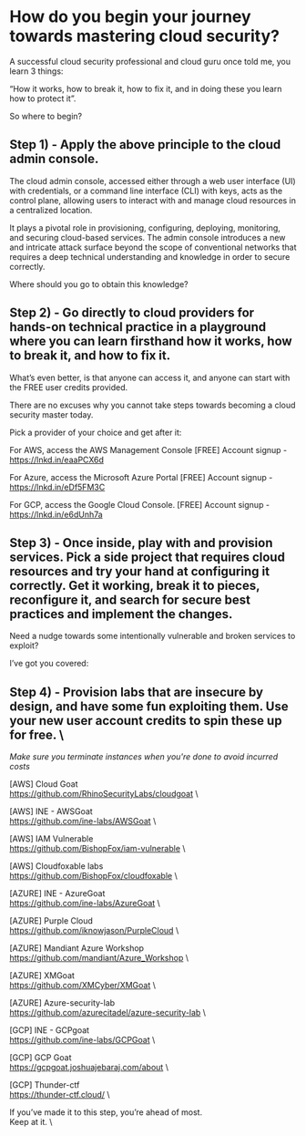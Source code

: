 # How do you begin your journey towards mastering cloud security?

A successful cloud security professional and cloud guru once told me, you learn 3 things:

“How it works, how to break it, how to fix it, and in doing these you learn how to protect it”.

So where to begin?

## Step 1) - Apply the above principle to the cloud admin console.

The cloud admin console, accessed either through a web user interface (UI) with credentials, or a command line interface (CLI) with keys, acts as the control plane, allowing users to interact with and manage cloud resources in a centralized location.

It plays a pivotal role in provisioning, configuring, deploying, monitoring, and securing cloud-based services. The admin console introduces a new and intricate attack surface beyond the scope of conventional networks that requires a deep technical understanding and knowledge in order to secure correctly.

Where should you go to obtain this knowledge?

## Step 2) - Go directly to cloud providers for hands-on technical practice in a playground where you can learn firsthand how it works, how to break it, and how to fix it.

What’s even better, is that anyone can access it, and anyone can start with the FREE user credits provided.

There are no excuses why you cannot take steps towards becoming a cloud security master today.

Pick a provider of your choice and get after it:

For AWS, access the AWS Management Console
[FREE] Account signup - https://lnkd.in/eaaPCX6d


For Azure, access the Microsoft Azure Portal
[FREE] Account signup - https://lnkd.in/eDf5FM3C

For GCP, access the Google Cloud Console.
[FREE] Account signup - https://lnkd.in/e6dUnh7a

## Step 3) - Once inside, play with and provision services. Pick a side project that requires cloud resources and try your hand at configuring it correctly. Get it working, break it to pieces, reconfigure it, and search for secure best practices and implement the changes.

Need a nudge towards some intentionally vulnerable and broken services to exploit?

I’ve got you covered:

## Step 4) - Provision labs that are insecure by design, and have some fun exploiting them. Use your new user account credits to spin these up for free. \
*Make sure you terminate instances when you're done to avoid incurred costs*

[AWS] Cloud Goat \
https://github.com/RhinoSecurityLabs/cloudgoat \

[AWS] INE - AWSGoat \
https://github.com/ine-labs/AWSGoat \

[AWS] IAM Vulnerable \
https://github.com/BishopFox/iam-vulnerable \

[AWS] Cloudfoxable labs \
https://github.com/BishopFox/cloudfoxable \

[AZURE] INE - AzureGoat \
https://github.com/ine-labs/AzureGoat \

[AZURE] Purple Cloud \
https://github.com/iknowjason/PurpleCloud \

[AZURE] Mandiant Azure Workshop \
https://github.com/mandiant/Azure_Workshop \

[AZURE] XMGoat \
https://github.com/XMCyber/XMGoat \

[AZURE] Azure-security-lab \
https://github.com/azurecitadel/azure-security-lab \

[GCP] INE - GCPgoat \
https://github.com/ine-labs/GCPGoat \

[GCP] GCP Goat \
https://gcpgoat.joshuajebaraj.com/about \

[GCP]  Thunder-ctf \
https://thunder-ctf.cloud/ \

If you’ve made it to this step, you’re ahead of most. \
Keep at it. \
